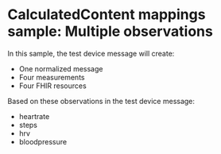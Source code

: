 # CalculatedContent mappings sample: Multiple observations

In this sample, the test device message will create:

- One normalized message
- Four measurements
- Four FHIR resources

Based on these observations in the test device message:

- heartrate
- steps
- hrv
- bloodpressure
